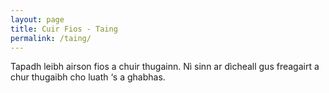 ```yaml
---
layout: page
title: Cuir Fios - Taing
permalink: /taing/
---
```


Tapadh leibh airson fios a chuir thugainn. Nì sinn ar dìcheall gus freagairt a chur thugaibh cho luath ‘s a ghabhas.
